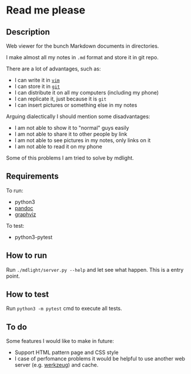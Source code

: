 # Read me please

## Description
Web viewer for the bunch Markdown documents in directories.

I make almost all my notes in `.md` format and store it in git repo.

There are a lot of advantages, such as:

  * I can write it in [`vim`](https://en.wikipedia.org/wiki/Vim_(text_editor))
  * I can store it in [`git`](https://en.wikipedia.org/wiki/Git)
  * I can distribute it on all my computers (including my phone)
  * I can replicate it, just because it is `git`
  * I can insert pictures or something else in my notes

Arguing dialectically I should mention some disadvantages:

  * I am not able to show it to "normal" guys easily
  * I am not able to share it to other people by link
  * I am not able to see pictures in my notes, only links on it
  * I am not able to read it on my phone

Some of this problems I am tried to solve by mdlight.


## Requirements

To run:

  * python3
  * [pandoc](https://pandoc.org/)
  * [graphviz](https://en.wikipedia.org/wiki/Graphviz)

To test:

  * python3-pytest


## How to run
Run `./mdlight/server.py --help` and let see what happen. This is a entry point.


## How to test
Run `python3 -m pytest` cmd to execute all tests.

## To do

Some features I would like to make in future:

  * Support HTML pattern page and CSS style
  * I case of perfomance problems it would be helpful to use another web server (e.g. [werkzeug](http://werkzeug.pocoo.org/)) and cache.
